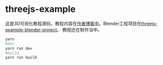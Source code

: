 # threejs-example

<!-- threejs-example is the code for a three.js tutorial.Blender project in [threejs-example-blender-project](https://github.com/alwxkxk/threejs-example-blender-project) -->

这是3D可视化教程源码，教程内容在[作者博客中](https://www.scaugreen.cn/posts/30679)。Blender工程项目在[threejs-example-blender-project](https://github.com/alwxkxk/threejs-example-blender-project)。
教程还在制作当中。

```bash
yarn 
#dev
yarn run dev 
#build
yarn run build
```